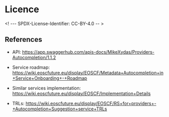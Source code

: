 # Licence

<! --- SPDX-License-Identifier: CC-BY-4.0  -- >

## References

- API: https://app.swaggerhub.com/apis-docs/MikeXydas/Providers-Autocompletion/1.1.2

- Service roadmap: https://wiki.eoscfuture.eu/display/EOSCF/Metadata+Autocompletion+in+Service+Onboarding+-+Roadmap

- Similar services implementation: https://wiki.eoscfuture.eu/display/EOSCF/Implementation+Details

- TRLs: https://wiki.eoscfuture.eu/display/EOSCF/RS+for+providers+-+Autocompletion+Suggestion+service+TRLs